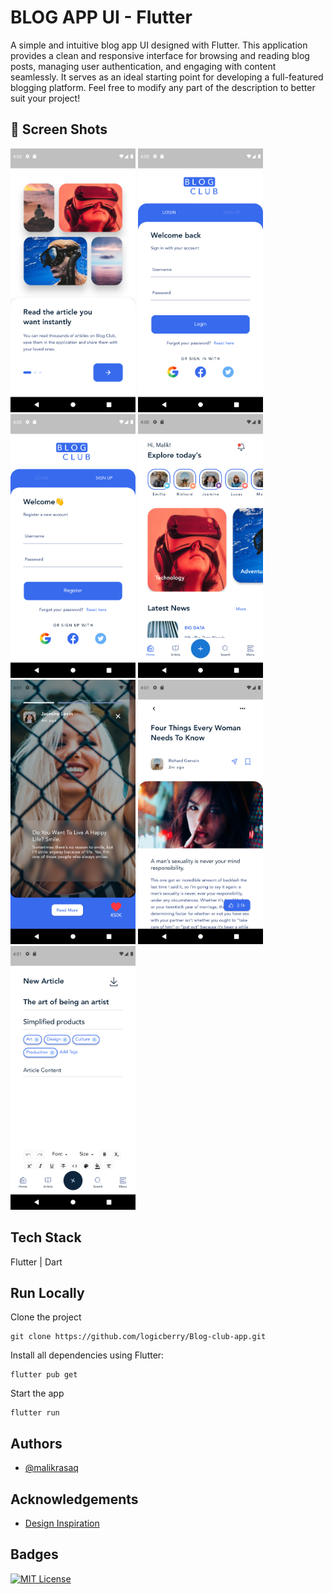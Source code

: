
# BLOG APP UI - Flutter

A simple and intuitive blog app UI designed with Flutter. This application provides a clean and responsive interface for browsing and reading blog posts, managing user authentication, and engaging with content seamlessly. It serves as an ideal starting point for  developing a full-featured blogging platform. Feel free to modify any part of the description to better suit your project!

## 📸 Screen Shots

<p float="left">
<img src="https://github.com/logicberry/Blog-club-app/blob/master/screenshots/Screenshot_1710946836.png?raw=true" width="200">
<img src="https://raw.githubusercontent.com/logicberry/Blog-club-app/refs/heads/master/screenshots/Screenshot_1710946846.png?raw=true" width="200">
<img src="https://raw.githubusercontent.com/logicberry/Blog-club-app/refs/heads/master/screenshots/Screenshot_1710946850.png?raw=true" width="200">
<img src="https://raw.githubusercontent.com/logicberry/Blog-club-app/refs/heads/master/screenshots/Screenshot_1710946855.png?raw=true" width="200">
<img src="https://raw.githubusercontent.com/logicberry/Blog-club-app/refs/heads/master/screenshots/Screenshot_1710946863.png?raw=true" width="200">
<img src="https://raw.githubusercontent.com/logicberry/Blog-club-app/refs/heads/master/screenshots/Screenshot_1710946873.png?raw=true" width="200">
<img src="https://raw.githubusercontent.com/logicberry/Blog-club-app/refs/heads/master/screenshots/Screenshot_1710946881.png?raw=true" width="200">
  
</p>



## Tech Stack
Flutter | Dart



## Run Locally

Clone the project

```
git clone https://github.com/logicberry/Blog-club-app.git
```

Install all dependencies using Flutter:

```
flutter pub get
```

Start the app

```
flutter run
```


## Authors

- [@malikrasaq](https://www.github.com/malikrasaq)

## Acknowledgements

 - [Design Inspiration](https://www.figma.com/design/lmAgyS1VwyrcRqsZkfE6Vb/blog-club-free-ui-kit-for-figma?m=auto&t=oni1eJSqYiEvYjLU-6)
  


## Badges
[![MIT License](https://img.shields.io/badge/License-MIT-green.svg)](https://choosealicense.com/licenses/mit/)

